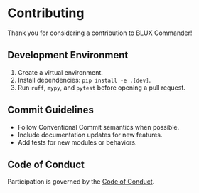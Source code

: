 # Contributing

Thank you for considering a contribution to BLUX Commander!

## Development Environment

1. Create a virtual environment.
2. Install dependencies: `pip install -e .[dev]`.
3. Run `ruff`, `mypy`, and `pytest` before opening a pull request.

## Commit Guidelines

- Follow Conventional Commit semantics when possible.
- Include documentation updates for new features.
- Add tests for new modules or behaviors.

## Code of Conduct

Participation is governed by the [Code of Conduct](CODE_OF_CONDUCT.md).
